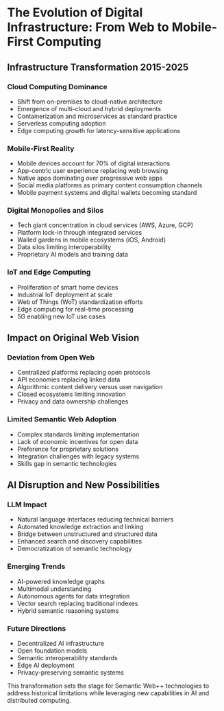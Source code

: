 # The Evolution of Digital Infrastructure: From Web to Mobile-First Computing

## Infrastructure Transformation 2015-2025

### Cloud Computing Dominance
- Shift from on-premises to cloud-native architecture
- Emergence of multi-cloud and hybrid deployments
- Containerization and microservices as standard practice
- Serverless computing adoption
- Edge computing growth for latency-sensitive applications

### Mobile-First Reality
- Mobile devices account for 70% of digital interactions
- App-centric user experience replacing web browsing
- Native apps dominating over progressive web apps
- Social media platforms as primary content consumption channels
- Mobile payment systems and digital wallets becoming standard

### Digital Monopolies and Silos
- Tech giant concentration in cloud services (AWS, Azure, GCP)
- Platform lock-in through integrated services
- Walled gardens in mobile ecosystems (iOS, Android)
- Data silos limiting interoperability
- Proprietary AI models and training data

### IoT and Edge Computing
- Proliferation of smart home devices
- Industrial IoT deployment at scale
- Web of Things (WoT) standardization efforts
- Edge computing for real-time processing
- 5G enabling new IoT use cases

## Impact on Original Web Vision

### Deviation from Open Web
- Centralized platforms replacing open protocols
- API economies replacing linked data
- Algorithmic content delivery versus user navigation
- Closed ecosystems limiting innovation
- Privacy and data ownership challenges

### Limited Semantic Web Adoption
- Complex standards limiting implementation
- Lack of economic incentives for open data
- Preference for proprietary solutions
- Integration challenges with legacy systems
- Skills gap in semantic technologies

## AI Disruption and New Possibilities

### LLM Impact
- Natural language interfaces reducing technical barriers
- Automated knowledge extraction and linking
- Bridge between unstructured and structured data
- Enhanced search and discovery capabilities
- Democratization of semantic technology

### Emerging Trends
- AI-powered knowledge graphs
- Multimodal understanding
- Autonomous agents for data integration
- Vector search replacing traditional indexes
- Hybrid semantic reasoning systems

### Future Directions
- Decentralized AI infrastructure
- Open foundation models
- Semantic interoperability standards
- Edge AI deployment
- Privacy-preserving semantic systems

This transformation sets the stage for Semantic Web++ technologies to address historical limitations while leveraging new capabilities in AI and distributed computing.